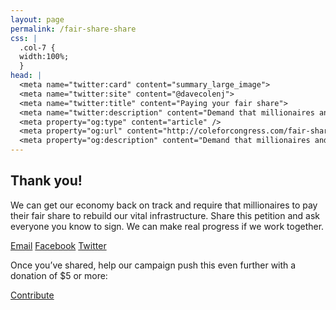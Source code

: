 ```yaml
---
layout: page
permalink: /fair-share-share
css: |
  .col-7 {
  width:100%;
  }
head: |
  <meta name="twitter:card" content="summary_large_image">
  <meta name="twitter:site" content="@davecolenj">
  <meta name="twitter:title" content="Paying your fair share">
  <meta name="twitter:description" content="Demand that millionaires and giant corporations pay their fair share of taxes">
  <meta property="og:type" content="article" />
  <meta property="og:url" content="http://coleforcongress.com/fair-share/" />
  <meta property="og:description" content="Demand that millionaires and giant corporations pay their fair share of taxes" />
---
```


## Thank you!

We can get our economy back on track and require that millionaires to pay their fair share to rebuild our vital infrastructure.
Share this petition and ask everyone you know to sign. We can make real progress if we work together.

<a target="_blank" href="mailto:?subject=Paying%20their%20fair%20share&amp;body=Demand%20that%20millionaires%20and%20giant%20corporations%20pay%20their%20fair%20share%20of%20taxes%20and%20sign%20Dave's%20petition" class="icon mail button">Email</a>
  <a href="https://www.facebook.com/sharer/sharer.php?u=http://coleforcongress.com/fair-share/" target="_blank" class="icon facebook button">Facebook</a>
  <a href="https://twitter.com/intent/tweet?text=Demand%20that%20millionaires%20and%20giant%20corporations%20pay%20their%20fair%20share%20of%20taxes%20and%20sign%20Dave's%20petition:http://coleforcongress.com/fair-share" target="_blank" class="icon twitter button">Twitter</a>
  
Once you’ve shared, help our campaign push this even further with a donation of $5 or more:

<a class="item donate" href="/contribute">Contribute</a>
